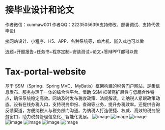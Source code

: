 # 接毕业设计和论文
作者微信：xunmaw001  作者QQ：2223505639(支持修改、部署调试、支持代做毕设)

接网站设计、小程序、H5、APP、各种系统等，单片机、嵌入式也可以做

选题+开题报告+任务书+程序定制+安装测试+论文+答辩PPT都可以做
# Tax-portal-website
基于 SSM（Spring、Spring MVC、MyBatis）框架构建的税务门户网站，是集信息发布、服务办理于一体的综合性平台。借助 SSM 框架高扩展性与低耦合性特点，确保系统稳定高效。网站及时发布税收政策、法规解读，让纳税人紧跟政策动态。设有在线办税入口，支持税务申报、查询等业务，提升办税效率。还提供咨询反馈渠道，方便纳税人与税务部门沟通。为纳税人打造便捷、权威、高效的税务服务窗口，助力税务管理信息化、智能化发展。 
![image](https://github.com/user-attachments/assets/d97e3371-4608-4509-918f-bb33b3abdff7)
![image](https://github.com/user-attachments/assets/2ac4ed2e-6151-4586-be01-9ae434f4416d)
![image](https://github.com/user-attachments/assets/6cceaf9e-c361-4550-98f5-e15aab333734)
![image](https://github.com/user-attachments/assets/1e4a1f71-cc8f-40e2-9922-53be18862fe4)
![image](https://github.com/user-attachments/assets/22a8807e-f03e-4f68-a237-0540b5d40d24)
![image](https://github.com/user-attachments/assets/8c31318b-afc3-4584-a501-e46f909b646c)
![image](https://github.com/user-attachments/assets/827dc170-9898-44c9-a1f3-b23161ba4d81)
